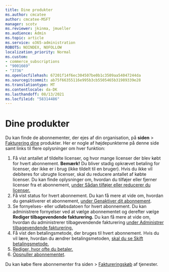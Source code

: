 ```yaml
---
title: Dine produkter
ms.author: cmcatee
author: cmcatee-MSFT
manager: scotv
ms.reviewer: jkinma, jmueller
ms.audience: Admin
ms.topic: article
ms.service: o365-administration
ROBOTS: NOINDEX, NOFOLLOW
localization_priority: Normal
ms.custom:
- commerce_subscriptions
- "9001669"
- "3736"
ms.openlocfilehash: 67201f14f6ec304507be0b1c3509aa54047244da
ms.sourcegitcommit: ab75f66355116e995b3cb5505465b31989339e28
ms.translationtype: MT
ms.contentlocale: da-DK
ms.lasthandoff: 08/13/2021
ms.locfileid: "58314486"
---
```

# <a name="your-products"></a>Dine produkter

Du kan finde de abonnementer, der ejes af din organisation, på **siden**  >  [Fakturering dine](https://go.microsoft.com/fwlink/p/?linkid=842054) produkter. Her er nogle af højdepunkterne på denne side samt links til flere oplysninger om hver funktion:

1. Få vist antallet af tildelte licenser, og hvor mange licenser der blev købt for hvert abonnement.
    **Bemærk!** Du bliver stadig opkrævet betaling for licenser, der ikke er i brug (ikke tildelt til en bruger). Hvis du ikke vil debiteres for ubrugte licenser, skal du reducere antallet af købte licenser. Du kan finde oplysninger om, hvordan du tilføjer eller fjerner licenser fra et abonnement, [under Sådan tilføjer eller reducerer du licenser.](https://docs.microsoft.com/alchemyinsights/how-to-add-or-reduce-licenses)
2. Få vist status for hvert abonnement. Du kan få mere at vide om, hvordan du genaktiverer et abonnement, [under Genaktiver dit abonnement](reactivate-your-subscription.md).
3. Se fornyelses- eller udløbsdatoen for hvert abonnement. Du kan administrere fornyelser ved at vælge abonnementet og derefter vælge **Rediger tilbagevendende fakturering.** Du kan få mere at vide om, hvordan du administrerer tilbagevendende fakturering [under Administrer tilbagevendende fakturering.](manage-auto-renewal.md)
4. Få vist den betalingsmetode, der bruges til hvert abonnement. Hvis du vil lære, hvordan du ændrer betalingsmetoden, [skal du se Skift betalingsmetode.](change-payment-method.md)
5. [Rediger, hvor ofte du betaler.](change-how-often-you-pay.md)
6. [Opsnuller abonnementet](https://go.microsoft.com/fwlink/?linkid=2119113).

Du kan købe flere abonnementer fra siden  >  [Faktureringskøb](https://go.microsoft.com/fwlink/p/?linkid=868433) af tjenester.
